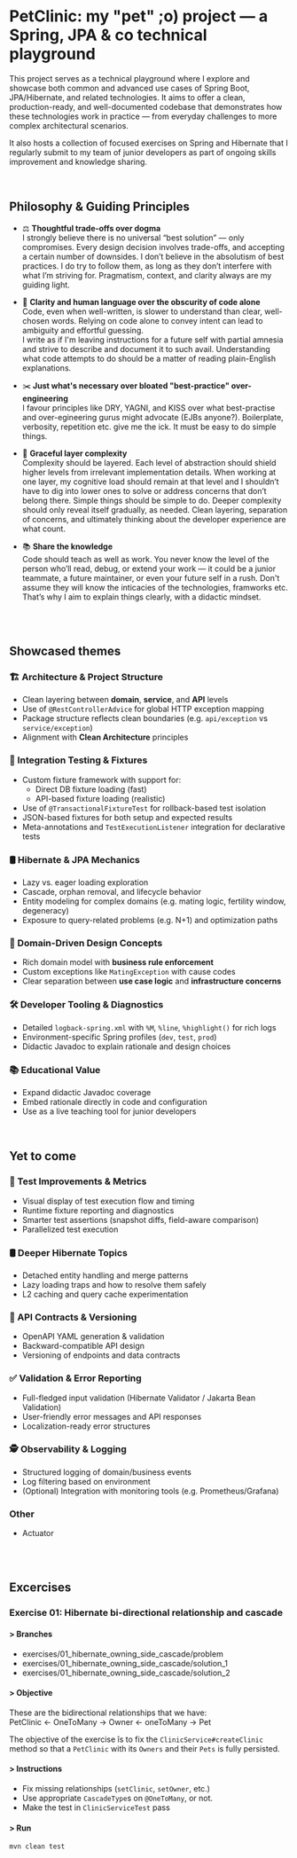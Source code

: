 

# PetClinic: my "pet" ;o) project — a Spring, JPA & co technical playground
This project serves as a technical playground where I explore and showcase both common and advanced use cases of Spring Boot, JPA/Hibernate, and related technologies.
It aims to offer a clean, production-ready, and well-documented codebase that demonstrates how these technologies work in practice — from everyday challenges to more complex architectural scenarios.

It also hosts a collection of focused exercises on Spring and Hibernate that I regularly submit to my team of junior developers as part of ongoing skills improvement and knowledge sharing.

<br />

##  Philosophy & Guiding Principles

- ⚖️ **Thoughtful trade-offs over dogma** <br />
I strongly believe there is no universal “best solution” — only compromises. Every design decision involves trade-offs, and accepting a certain number of downsides. I don’t believe in the absolutism of best practices. I do try to follow them, as long as they don’t interfere with what I’m striving for. Pragmatism, context, and clarity always are my guiding light.

- 🧠 **Clarity and human language over the obscurity of code alone** <br />
Code, even when well-written, is slower to understand than clear, well-chosen words. Relying on code alone to convey intent can lead to ambiguity and effortful guessing.  
I write as if I'm leaving instructions for a future self with partial amnesia and strive to describe and document it to such avail. Understanding what code attempts to do should be a matter of reading plain-English explanations. 

- ✂️ **Just what's necessary over bloated "best-practice" over-engineering** <br />
I favour principles like DRY, YAGNI, and KISS over what best-practise and over-egineering gurus might advocate (EJBs anyone?). Boilerplate, verbosity, repetition etc. give me the ick. It must be easy to do simple things.

- 🧅 **Graceful layer complexity** <br />
Complexity should be layered. Each level of abstraction should shield higher levels from irrelevant implementation details. When working at one layer, my cognitive load should remain at that level and I shouldn’t have to dig into lower ones to solve or address concerns that don’t belong there. Simple things should be simple to do. Deeper complexity should only reveal itself gradually, as needed. Clean layering, separation of concerns, and ultimately thinking about the developer experience are what count.

- 📚 **Share the knowledge** <br />
Code should teach as well as work. You never know the level of the person who’ll read, debug, or extend your work — it could be a junior teammate, a future maintainer, or even your future self in a rush. Don't assume they will know the inticacies of the technologies, framworks etc. That’s why I aim to explain things clearly, with a didactic mindset.



<br />
<br />

## Showcased themes

### 🏗️ Architecture & Project Structure
- Clean layering between **domain**, **service**, and **API** levels
- Use of `@RestControllerAdvice` for global HTTP exception mapping
- Package structure reflects clean boundaries (e.g. `api/exception` vs `service/exception`)
- Alignment with **Clean Architecture** principles

###  🧪 Integration Testing & Fixtures
- Custom fixture framework with support for:
  - Direct DB fixture loading (fast)
  - API-based fixture loading (realistic)
- Use of `@TransactionalFixtureTest` for rollback-based test isolation
- JSON-based fixtures for both setup and expected results
- Meta-annotations and `TestExecutionListener` integration for declarative tests

###  🛢️ Hibernate & JPA Mechanics
- Lazy vs. eager loading exploration
- Cascade, orphan removal, and lifecycle behavior
- Entity modeling for complex domains (e.g. mating logic, fertility window, degeneracy)
- Exposure to query-related problems (e.g. N+1) and optimization paths

###  📐 Domain-Driven Design Concepts
- Rich domain model with **business rule enforcement**
- Custom exceptions like `MatingException` with cause codes
- Clear separation between **use case logic** and **infrastructure concerns**

###  🛠️ Developer Tooling & Diagnostics
- Detailed `logback-spring.xml` with `%M`, `%line`, `%highlight()` for rich logs
- Environment-specific Spring profiles (`dev`, `test`, `prod`)
- Didactic Javadoc to explain rationale and design choices

###  📚 Educational Value
- Expand didactic Javadoc coverage
- Embed rationale directly in code and configuration
- Use as a live teaching tool for junior developers

<br />

## Yet to come
### 🧪 Test Improvements & Metrics
- Visual display of test execution flow and timing
- Runtime fixture reporting and diagnostics
- Smarter test assertions (snapshot diffs, field-aware comparison)
- Parallelized test execution

### 🛢️ Deeper Hibernate Topics
- Detached entity handling and merge patterns
- Lazy loading traps and how to resolve them safely
- L2 caching and query cache experimentation

### 📜 API Contracts & Versioning
- OpenAPI YAML generation & validation
- Backward-compatible API design
- Versioning of endpoints and data contracts

### ✅ Validation & Error Reporting
- Full-fledged input validation (Hibernate Validator / Jakarta Bean Validation)
- User-friendly error messages and API responses
- Localization-ready error structures

### 🕵️ Observability & Logging
- Structured logging of domain/business events
- Log filtering based on environment
- (Optional) Integration with monitoring tools (e.g. Prometheus/Grafana)

### Other
- Actuator


<br />
<br />

## Excercises

###  Exercise 01: Hibernate bi-directional relationship and cascade 

#### > Branches
- exercises/01_hibernate_owning_side_cascade/problem
- exercises/01_hibernate_owning_side_cascade/solution_1
- exercises/01_hibernate_owning_side_cascade/solution_2

#### > Objective

These are the bidirectional relationships that we have: <br />
  PetClinic <- OneToMany -> Owner <- oneToMany -> Pet
  
The objective of the exercise îs to fix the `ClinicService#createClinic` method so that a `PetClinic` with its `Owners` and their `Pets` is fully persisted.

#### > Instructions

- Fix missing relationships (`setClinic`, `setOwner`, etc.)
- Use appropriate `CascadeType`s on `@OneToMany`, or not.
- Make the test in `ClinicServiceTest` pass

#### > Run

```bash
mvn clean test
```

